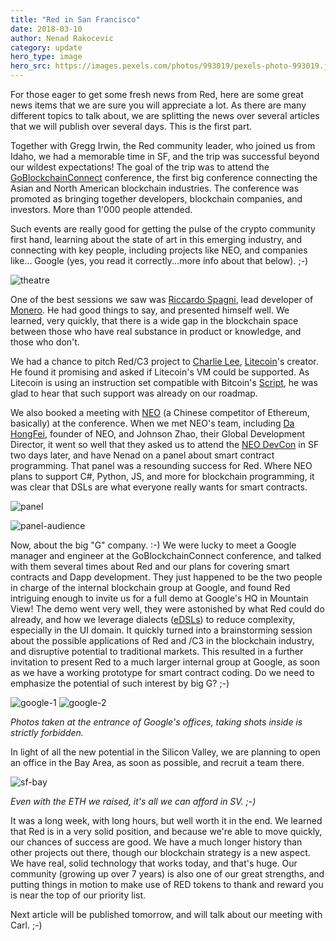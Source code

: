 ```yaml
---
title: "Red in San Francisco"
date: 2018-03-10 
author: Nenad Rakocevic 
category: update
hero_type: image
hero_src: https://images.pexels.com/photos/993019/pexels-photo-993019.jpeg?auto=compress&cs=tinysrgb&h=650&w=940
---
```


For those eager to get some fresh news from Red, here are some great news items that we are sure you will appreciate a lot. As there are many different topics to talk about, we are splitting the news over several articles that we will publish over several days. This is the first part.

Together with Gregg Irwin, the Red community leader, who joined us from Idaho, we had a memorable time in SF, and the trip was successful beyond our wildest expectations! The goal of the trip was to attend the [GoBlockchainConnect](http://www.goblockchainconnect.com/) conference, the first big conference connecting the Asian and North American blockchain industries. The conference was promoted as bringing together developers, blockchain companies, and investors. More than 1'000 people attended.

Such events are really good for getting the pulse of the crypto community first hand, learning about the state of art in this emerging industry, and connecting with key people, including projects like NEO, and companies like... Google (yes, you read it correctly...more info about that below). ;-)

![theatre](https://pbs.twimg.com/media/DUiSE2PUMAAHSbK.jpg)

One of the best sessions we saw was [Riccardo Spagni](https://twitter.com/fluffypony), lead developer of [Monero](https://getmonero.org/). He had good things to say, and presented himself well. We learned, very quickly, that there is a wide gap in the blockchain space between those who have real substance in product or knowledge, and those who don't.

We had a chance to pitch Red/C3 project to [Charlie Lee](https://twitter.com/SatoshiLite), [Litecoin](https://litecoin.com/)'s creator. He found it promising and asked if Litecoin's VM could be supported. As Litecoin is using an instruction set compatible with Bitcoin's [Script](https://en.bitcoin.it/wiki/Script), he was glad to hear that such support was already on our roadmap.


We also booked a meeting with [NEO](https://neo.org/) (a Chinese competitor of Ethereum, basically) at the conference. When we met NEO's team, including [Da HongFei](https://twitter.com/dahongfei), founder of NEO, and Johnson Zhao, their Global Development Director, it went so well that they asked us to attend the [NEO DevCon](https://twitter.com/neo_devcon?lang=en) in SF two days later, and have Nenad on a panel about smart contract programming. That panel was a resounding success for Red. Where NEO plans to support C#, Python, JS, and more for blockchain programming, it was clear that DSLs are what everyone really wants for smart contracts.


![panel](https://4.bp.blogspot.com/-87pjNUNqttU/WqPULQODRHI/AAAAAAAAAXo/sfemAofiKr8qLd6K6lfTFbPnPN7mwtt3gCLcBGAs/s320/devcon1.jpg)

![panel-audience](https://4.bp.blogspot.com/-H5i4dnpC0I4/WqPUTU5LPPI/AAAAAAAAAXs/zBx7u1pHmNgf6DZDsRK4OvE24sJ3agXdwCLcBGAs/s320/devcon3.jpg)

Now, about the big "G" company. :-) We were lucky to meet a Google manager and engineer at the GoBlockchainConnect conference, and talked with them several times about Red and our plans for covering smart contracts and Dapp development. They just happened to be the two people in charge of the internal blockchain group at Google, and found Red intriguing enough to invite us for a full demo at Google's HQ in Mountain View! The demo went very well, they were astonished by what Red could do already, and how we leverage dialects ([eDSLs](http://wiki.c2.com/?EmbeddedDomainSpecificLanguage)) to reduce complexity, especially in the UI domain. It quickly turned into a brainstorming session about the possible applications of Red and /C3 in the blockchain industry, and disruptive potential to traditional markets. This resulted in a further invitation to present Red to a much larger internal group at Google, as soon as we have a working prototype for smart contract coding. Do we need to emphasize the potential of such interest by big G? ;-)

![google-1](https://4.bp.blogspot.com/-vM8mp83FYjs/WqPR-_WRAKI/AAAAAAAAAXc/3fbMeC4zAK0dA5DfUK9D49qQwHt8iT0gACEwYBhgL/s320/google2.jpg)  ![google-2](https://4.bp.blogspot.com/-nzRg8jdg-rU/WqPR65VdNJI/AAAAAAAAAXY/95RKxOX1EF8nzRauLEcWUqQSHY8dSAmrgCEwYBhgL/s320/google1.jpg)

_Photos taken at the entrance of Google's offices, taking shots inside is strictly forbidden._

In light of all the new potential in the Silicon Valley, we are planning to open an office in the Bay Area, as soon as possible, and recruit a team there.

![sf-bay](https://3.bp.blogspot.com/-jdsxrOf-IfY/WqPYV1LLG7I/AAAAAAAAAYA/Jucif6zda-YjUvENKhxEfxOPpVh0M3dfACLcBGAs/s320/office-sf.jpg)

_Even with the ETH we raised, it's all we can afford in SV. ;-)_

It was a long week, with long hours, but well worth it in the end. We learned that Red is in a very solid position, and because we're able to move quickly, our chances of success are good. We have a much longer history than other projects out there, though our blockchain strategy is a new aspect. We have real, solid technology that works today, and that's huge. Our community (growing up over 7 years) is also one of our great strengths, and putting things in motion to make use of RED tokens to thank and reward you is near the top of our priority list.

Next article will be published tomorrow, and will talk about our meeting with Carl. ;-)